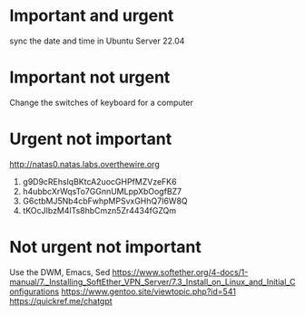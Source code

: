 # Important and urgent
sync the date and time in Ubuntu Server 22.04
# Important not urgent
Change the switches of keyboard for a computer
# Urgent not important
http://natas0.natas.labs.overthewire.org
1. g9D9cREhslqBKtcA2uocGHPfMZVzeFK6
2. h4ubbcXrWqsTo7GGnnUMLppXbOogfBZ7
3. G6ctbMJ5Nb4cbFwhpMPSvxGHhQ7I6W8Q
4. tKOcJIbzM4lTs8hbCmzn5Zr4434fGZQm
# Not urgent not important
Use the DWM, Emacs, Sed
https://www.softether.org/4-docs/1-manual/7._Installing_SoftEther_VPN_Server/7.3_Install_on_Linux_and_Initial_Configurations
https://www.gentoo.site/viewtopic.php?id=541
https://quickref.me/chatgpt
